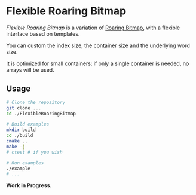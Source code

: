 # Flexible Roaring Bitmap

*Flexible Roaring Bitmap* is a variation of [Roaring Bitmap](), with a flexible interface based on templates.

You can custom the index size, the container size and the underlying word size.

It is optimized for small containers: if only a single container is needed, no arrays will be used.

## Usage

```bash
# Clone the repository
git clone ...
cd ./FlexibleRoaringBitmap

# Build examples
mkdir build
cd ./build
cmake ..
make -j
# ctest # if you wish

# Run examples
./example
# ...
```

**Work in Progress.**